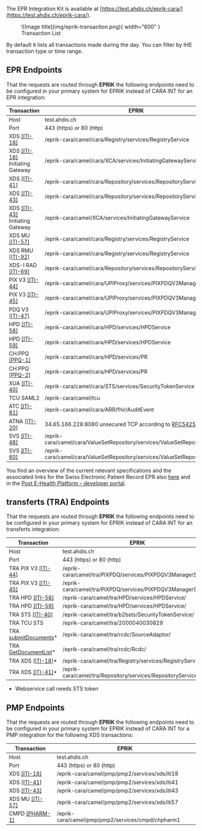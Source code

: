 The EPR Integration Kit is available at [https://test.ahdis.ch/eprik-cara/](https://test.ahdis.ch/eprik-cara/).

<figure markdown>
  ![Image title](img/eprik-transaction.png){ width="600" }
  <figcaption>Transaction List</figcaption>
</figure>
By default it lists all transactions made during the day. You can filter by IHE transaction type or time range.

## EPR Endpoints

That the requests are routed through **EPRIK** the following endpoints need to be configured in your primary system
for EPRIK instead of CARA INT for an EPR integration:

| Transaction                                                                                                                                                                                                                                                          | EPRIK                                                                                           |
|----------------------------------------------------------------------------------------------------------------------------------------------------------------------------------------------------------------------------------------------------------------------|-------------------------------------------------------------------------------------------------|
| Host                                                                                                                                                                                                                                                                 | test.ahdis.ch                                                                                   |
| Port                                                                                                                                                                                                                                                                 | 443 (https) or 80 (http)                                                                        |
| XDS [[ITI-18]](https://profiles.ihe.net/ITI/TF/Volume2/ITI-18.html)                                                                                                                                                                                                  | /eprik-cara/camel/cara/Registry/services/RegistryService                                        |
| XDS [[ITI-18]](https://profiles.ihe.net/ITI/TF/Volume2/ITI-18.html) Initiating Gateway                                                                                                                                                                               | /eprik-cara/camel/cara/XCA/services/InitiatingGatewayService                                    |
| XDS [[ITI-41]](https://profiles.ihe.net/ITI/TF/Volume2/ITI-41.html)                                                                                                                                                                                                  | /eprik-cara/camel/cara/Repository/services/RepositoryService                                    |
| XDS [[ITI-43]](https://profiles.ihe.net/ITI/TF/Volume2/ITI-43.html)                                                                                                                                                                                                  | /eprik-cara/camel/cara/Repository/services/RepositoryService                                    |
| XDS [[ITI-43]](https://profiles.ihe.net/ITI/TF/Volume2/ITI-43.html) Initiating Gateway                                                                                                                                                                               | /eprik-cara/camel/XCA/services/InitiatingGatewayService                                         |
| XDS MU [[ITI-57]](https://profiles.ihe.net/ITI/TF/Volume2/ITI-57.html)                                                                                                                                                                                               | /eprik-cara/camel/cara/Registry/services/RegistryService                                        |
| XDS RMU [[ITI-92]](https://profiles.ihe.net/ITI/TF/Volume2/ITI-92.html)                                                                                                                                                                                              | /eprik-cara/camel/cara/Registry/services/RegistryService                                        |
| XDS-I RAD [[ITI-69]](https://www.ihe.net/uploadedFiles/Documents/Radiology/IHE_RAD_TF_Vol2.pdf)                                                                                                                                                                      | /eprik-cara/camel/cara/Repository/services/RepositoryService                                    |
| PIX V3 [[ITI-44]](https://profiles.ihe.net/ITI/TF/Volume2/ITI-44.html)                                                                                                                                                                                               | /eprik-cara/camel/cara/UPIProxy/services/PIXPDQV3ManagerService                                 |
| PIX V3 [[ITI-45]](https://profiles.ihe.net/ITI/TF/Volume2/ITI-45.html)                                                                                                                                                                                               | /eprik-cara/camel/cara/UPIProxy/services/PIXPDQV3ManagerService                                 |
| PDQ V3 [[ITI-47]](https://profiles.ihe.net/ITI/TF/Volume2/ITI-47.html)                                                                                                                                                                                               | /eprik-cara/camel/cara/UPIProxy/services/PIXPDQV3ManagerService                                 |
| HPD [[ITI-58]](https://profiles.ihe.net/ITI/TF/Volume2/ITI-58.html)                                                                                                                                                                                                  | /eprik-cara/camel/cara/HPD/services/HPDService                                                  |
| HPD [[ITI-59]](https://profiles.ihe.net/ITI/TF/Volume2/ITI-598.html)                                                                                                                                                                                                 | /eprik-cara/camel/cara/HPD/services/HPDService                                                  |
| CH:PPQ [[PPQ-1]](https://www.bag.admin.ch/dam/bag/de/dokumente/nat-gesundheitsstrategien/strategie-ehealth/gesetzgebung-elektronisches-patientendossier/gesetze/ergaenzung_2.1_anhang_5_epdv_edi_ausgabe_4.pdf.download.pdf/EPDV-EDI_Anhang_5_E2.1_DE_Ausgabe_4.pdf) | /eprik-cara/camel/cara/HPD/services/PR                                                          |
| CH:PPQ [[PPQ-2]](https://www.bag.admin.ch/dam/bag/de/dokumente/nat-gesundheitsstrategien/strategie-ehealth/gesetzgebung-elektronisches-patientendossier/gesetze/ergaenzung_2.1_anhang_5_epdv_edi_ausgabe_4.pdf.download.pdf/EPDV-EDI_Anhang_5_E2.1_DE_Ausgabe_4.pdf) | /eprik-cara/camel/cara/HPD/services/PR                                                          |
| XUA [[ITI-40]](https://www.bag.admin.ch/dam/bag/de/dokumente/nat-gesundheitsstrategien/strategie-ehealth/gesetzgebung-elektronisches-patientendossier/gesetze/anhang_5_ergaenzung_1_epdv_edi_ausgabe_4.pdf.download.pdf/EPDV-EDI_Anhang_5_E1_DE_Ausgabe_4.pdf)       | /eprik-cara/camel/cara/STS/services/SecurityTokenService                                        |
| TCU SAML2                                                                                                                                                                                                                                                            | /eprik-cara/camel/tcu                                                                           |
| ATC [[ITI-81]](https://www.ihe.net/uploadedFiles/Documents/ITI/IHE_ITI_Suppl_RESTful-ATNA.pdf)                                                                                                                                                                       | /eprik-cara/camel/cara/ARR/fhir/AuditEvent                                                      |
| ATNA [[ITI-20]](https://profiles.ihe.net/ITI/TF/Volume2/ITI-20.html)                                                                                                                                                                                                 | 34.65.166.228:8080 unsecured TCP according to [RFC5425](https://www.rfc-editor.org/rfc/rfc5425) |
| SVS [[ITI-48]](https://profiles.ihe.net/ITI/TF/Volume2/ITI-48.html)                                                                                                                                                                                                  | /eprik-cara/camel/cara/ValueSetRepository/services/ValueSetRepositoryService                    |
| SVS [[ITI-60]](https://profiles.ihe.net/ITI/TF/Volume2/ITI-60.html)                                                                                                                                                                                                  | /eprik-cara/camel/cara/ValueSetRepository/services/ValueSetRepositoryService                    |

You find an overview of the current relevant specifications and the associated links for the Swiss Electronic Patient
Record EPR
also [here](https://www.e-health-suisse.ch/en/technik-semantik/epr-projectathon/epr-programming-aids/relevant-specifications.html)
and in the [Post E-Health Platform – developer portal](https://developer.post.ch/en/e-health).

## transferts (TRA) Endpoints

That the requests are routed through **EPRIK** the following endpoints need to be configured in your primary system
for EPRIK instead of CARA INT for an transferts integration:

| Transaction                                                                   | EPRIK                                                        |
|-------------------------------------------------------------------------------|--------------------------------------------------------------|
| Host                                                                          | test.ahdis.ch                                                |
| Port                                                                          | 443 (https) or 80 (http)                                     |
| TRA PIX V3 [[ITI-44]](https://profiles.ihe.net/ITI/TF/Volume2/ITI-44.html)    | /eprik-cara/camel/tra/PIXPDQ/services/PIXPDQV3ManagerService |
| TRA PIX V3 [[ITI-45]](https://profiles.ihe.net/ITI/TF/Volume2/ITI-45.html)    | /eprik-cara/camel/tra/PIXPDQ/services/PIXPDQV3ManagerService |
| TRA HPD [[ITI-58]](https://profiles.ihe.net/ITI/TF/Volume2/ITI-58.html)       | /eprik-cara/camel/tra/HPD/services/HPDService/               |
| TRA HPD [[ITI-59]](https://profiles.ihe.net/ITI/TF/Volume2/ITI-598.html)      | /eprik-cara/camel/tra/HPD/services/HPDService/               |
| TRA STS [[ITI-40]](https://profiles.ihe.net/ITI/TF/Volume2/ITI-40.html)       | /eprik-cara/camel/tra/b2bsts/SecurityTokenService/           |
| TRA TCU STS                                                                   | /eprik-cara/camel/tra/2000040030829                          |
| TRA [submitDocuments](transferts/wsdl/SourceAdaptorService.wsdl)*             | /eprik-cara/camel/tra/rcdc/SourceAdaptor/                    |
| TRA [GetDocumentList](transferts/wsdl/RecipientCentricDocumentConsumer.wsdl)* | /eprik-cara/camel/tra/rcdc/Rcdc/                             |
| TRA XDS [[ITI-18]](https://profiles.ihe.net/ITI/TF/Volume2/ITI-18.html)*      | /eprik-cara/camel/tra/Registry/services/RegistryService      |
| TRA XDS [[ITI-41]](https://profiles.ihe.net/ITI/TF/Volume2/ITI-41.html)*      | /eprik-cara/camel/tra/Repository/services/RepositoryService  |

* Webservice call needs STS token

## PMP Endpoints

That the requests are routed through **EPRIK** the following endpoints need to be configured in your primary system
for EPRIK instead of CARA INT for a PMP integration for the following XDS transactions:

| Transaction                                                                                        | EPRIK                                             |
|----------------------------------------------------------------------------------------------------|---------------------------------------------------|
| Host                                                                                               | test.ahdis.ch                                     |
| Port                                                                                               | 443 (https) or 80 (http)                          |
| XDS [[ITI-18]](https://profiles.ihe.net/ITI/TF/Volume2/ITI-18.html)                                | /eprik-cara/camel/pmp/pmp2/services/xds/iti18     |
| XDS [[ITI-41]](https://profiles.ihe.net/ITI/TF/Volume2/ITI-41.html)                                | /eprik-cara/camel/pmp/pmp2/services/xds/iti41     |
| XDS [[ITI-43]](https://profiles.ihe.net/ITI/TF/Volume2/ITI-43.html)                                | /eprik-cara/camel/pmp/pmp2/services/xds/iti43     |
| XDS MU [[ITI-57]](https://profiles.ihe.net/ITI/TF/Volume2/ITI-57.html)                             | /eprik-cara/camel/pmp/pmp2/services/xds/iti57     |
| CMPD [[PHARM-1]](https://www.ihe.net/uploadedFiles/Documents/Pharmacy/IHE_Pharmacy_Suppl_CMPD.pdf) | /eprik-cara/camel/pmp/pmp2/services/cmpd/chpharm1 |
